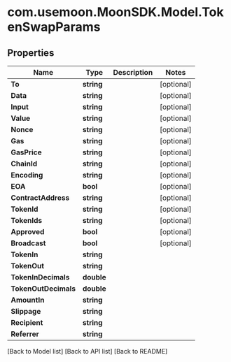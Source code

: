 # com.usemoon.MoonSDK.Model.TokenSwapParams

## Properties

| Name                 | Type       | Description | Notes       |
| -------------------- | ---------- | ----------- | ----------- |
| **To**               | **string** |             | \[optional] |
| **Data**             | **string** |             | \[optional] |
| **Input**            | **string** |             | \[optional] |
| **Value**            | **string** |             | \[optional] |
| **Nonce**            | **string** |             | \[optional] |
| **Gas**              | **string** |             | \[optional] |
| **GasPrice**         | **string** |             | \[optional] |
| **ChainId**          | **string** |             | \[optional] |
| **Encoding**         | **string** |             | \[optional] |
| **EOA**              | **bool**   |             | \[optional] |
| **ContractAddress**  | **string** |             | \[optional] |
| **TokenId**          | **string** |             | \[optional] |
| **TokenIds**         | **string** |             | \[optional] |
| **Approved**         | **bool**   |             | \[optional] |
| **Broadcast**        | **bool**   |             | \[optional] |
| **TokenIn**          | **string** |             |             |
| **TokenOut**         | **string** |             |             |
| **TokenInDecimals**  | **double** |             |             |
| **TokenOutDecimals** | **double** |             |             |
| **AmountIn**         | **string** |             |             |
| **Slippage**         | **string** |             |             |
| **Recipient**        | **string** |             |             |
| **Referrer**         | **string** |             |             |

\[Back to Model list] \[Back to API list] \[Back to README]
